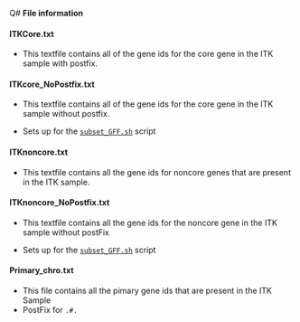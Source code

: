 Q# **File information**

#### **ITKCore.txt**
* This textfile contains all of the gene ids for the core gene in the ITK sample with postfix.

#### **ITKcore_NoPostfix.txt**

* This textfile contains all of the gene ids for the core gene in the ITK sample without postfix.

* Sets up for the [`subset_GFF.sh`](https://github.com/MorrellLAB/Cowpea_Pangenome/blob/main/subset_GFF.py) script

#### **ITKnoncore.txt**
*  This textfile contains all the gene ids for noncore genes that are present in the ITK sample. 

#### **ITKnoncore_NoPostfix.txt**
* This textfile contains all the gene ids for the noncore gene in the ITK sample without postFix

* Sets up for the [`subset_GFF.sh`](https://github.com/MorrellLAB/Cowpea_Pangenome/blob/main/subset_GFF.py) script

#### **Primary_chro.txt**
* This file contains all the pimary gene ids that are present in the ITK Sample 
* PostFix for `.#.`

